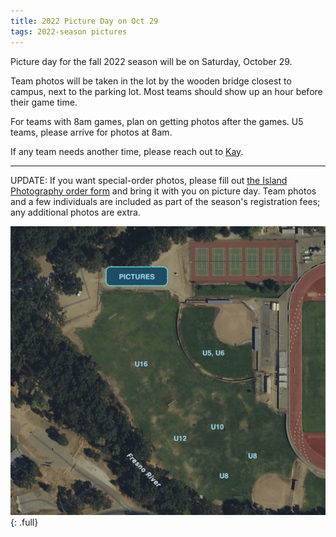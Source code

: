 ```yaml
---
title: 2022 Picture Day on Oct 29
tags: 2022-season pictures
---
```


Picture day for the fall 2022 season will be on Saturday, October 29.

Team photos will be taken in the lot by the wooden bridge closest to
campus, next to the parking lot. Most teams should show up an hour
before their game time.

For teams with 8am games, plan on getting photos after the games.
U5 teams, please arrive for photos at 8am.

If any team needs another time, please reach out to
[Kay](mailto:kayemmert@yahoo.com).

----

UPDATE: If you want special-order photos, please fill out
[the Island Photography order form](/files/pictures-order-form-2022.pdf)
and bring it with you on picture day. Team photos and a few individuals
are included as part of the season's registration fees; any additional
photos are extra.


![Pictures](/files/picture-day.jpg)
{: .full}
